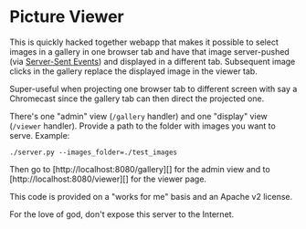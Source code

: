 Picture Viewer
==============

This is quickly hacked together webapp that makes it possible to select images
in a gallery in one browser tab and have that image server-pushed (via
[Server-Sent Events](http://dev.w3.org/html5/eventsource/)) and displayed in a
different tab. Subsequent image clicks in the gallery replace the displayed
image in the viewer tab.

Super-useful when projecting one browser tab to different screen with say a
Chromecast since the gallery tab can then direct the projected one.

There's one "admin" view (`/gallery` handler) and one "display" view
(`/viewer` handler). Provide a path to the folder with images you want to serve.
Example:

```shell
./server.py --images_folder=./test_images
```

Then go to [http://localhost:8080/gallery][] for the admin view and to
[http://localhost:8080/viewer][] for the viewer page.

This code is provided on a "works for me" basis and an Apache v2 license.

For the love of god, don't expose this server to the Internet.
